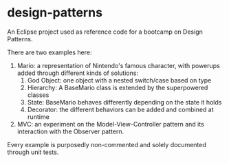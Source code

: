 # design-patterns

An Eclipse project used as reference code for a bootcamp on Design Patterns.

There are two examples here:

1. Mario: a representation of Nintendo's famous character, with powerups added through different kinds of solutions:
   1. God Object: one object with a nested switch/case based on type
   2. Hierarchy: A BaseMario class is extended by the superpowered classes
   3. State: BaseMario behaves differently depending on the state it holds
   4. Decorator: the different behaviors can be added and combined at runtime
2. MVC: an experiment on the Model-View-Controller pattern and its interaction with the Observer pattern.

Every example is purposedly non-commented and solely documented through unit tests.
